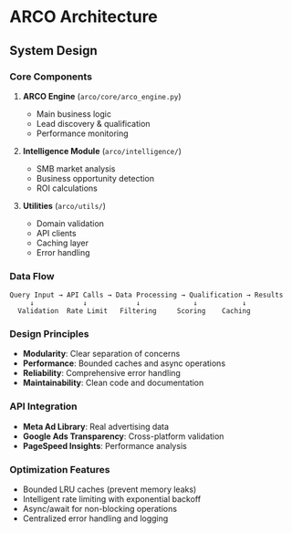 # ARCO Architecture

## System Design

### Core Components

1. **ARCO Engine** (`arco/core/arco_engine.py`)

   - Main business logic
   - Lead discovery & qualification
   - Performance monitoring

2. **Intelligence Module** (`arco/intelligence/`)

   - SMB market analysis
   - Business opportunity detection
   - ROI calculations

3. **Utilities** (`arco/utils/`)
   - Domain validation
   - API clients
   - Caching layer
   - Error handling

### Data Flow

```
Query Input → API Calls → Data Processing → Qualification → Results
     ↓            ↓            ↓             ↓           ↓
  Validation  Rate Limit   Filtering     Scoring    Caching
```

### Design Principles

- **Modularity**: Clear separation of concerns
- **Performance**: Bounded caches and async operations
- **Reliability**: Comprehensive error handling
- **Maintainability**: Clean code and documentation

### API Integration

- **Meta Ad Library**: Real advertising data
- **Google Ads Transparency**: Cross-platform validation
- **PageSpeed Insights**: Performance analysis

### Optimization Features

- Bounded LRU caches (prevent memory leaks)
- Intelligent rate limiting with exponential backoff
- Async/await for non-blocking operations
- Centralized error handling and logging

